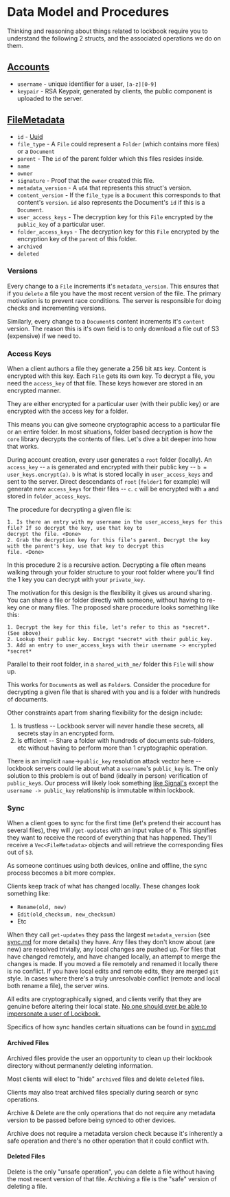 # Data Model and Procedures

Thinking and reasoning about things related to lockbook require you to understand the following 2 structs, and the 
associated operations we do on them. 

## [Accounts](https://github.com/lockbook/lockbook/blob/master/core/src/model/account.rs)

+ `username` - unique identifier for a user, `[a-z][0-9]`
+ `keypair` - RSA Keypair, generated by clients, the public component is uploaded to the server.

## [FileMetadata](https://github.com/lockbook/lockbook/blob/master/core/src/model/file_metadata.rs)

+ `id` - [Uuid](https://en.wikipedia.org/wiki/Universally_unique_identifier)
+ `file_type` - A `File` could represent a `Folder` (which contains more files) or a `Document`
+ `parent` - The `id` of the parent folder which this files resides inside.
+ `name`
+ `owner`
+ `signature` - Proof that the `owner` created this file.
+ `metadata_version` - A `u64` that represents this struct's version.
+ `content_version` - If the `file_type` is a `Document` this corresponds to that content's `version`. `id` also represents 
the Document's `id` if this is a `Document`. 
+ `user_access_keys` - The decryption key for this `File` encrypted by the `public_key` of a particular user.
+ `folder_access_keys` - The decryption key for this `File` encrypted by the encryption key of the `parent` of this 
folder.
+ `archived`
+ `deleted`

### Versions

Every change to a `File` increments it's `metadata_version`. This ensures that if you `delete` a file you have the most 
recent version of the file. The primary motivation is to prevent race conditions. The server is responsible for doing 
checks and incrementing versions.

Similarly, every change to a `Document`s content increments it's `content` version. The reason this is it's own field is
 to only download a file out of S3 (expensive) if we need to.

### Access Keys

When a client authors a file they generate a 256 bit `AES` key. Content is encrypted with this key. Each `File` gets 
its own key. To decrypt a file, you need the `access_key` of that file. These keys however are stored in an encrypted manner.

They are either encrypted for a particular user (with their public key) or are encrypted with the access key for a folder.

This means you can give someone cryptographic access to a particular file or an entire folder. In most situations, folder
based decryption is how the `core` library decrypts the contents of files. Let's dive a bit deeper into how that works.

During account creation, every user generates a `root` folder (locally). An `access_key` -- `a` is generated and encrypted with
their public key -- `b = user_keys.encrypt(a)`. `b` is what is stored locally in `user_access_keys` and sent to the server. Direct descendants 
of `root` (`folder1` for example) will generate new `access_keys` for their files -- `c`. `c` will be encrypted with `a`
and stored in `folder_access_keys`. 

The procedure for decrypting a given file is:
```
1. Is there an entry with my username in the user_access_keys for this file? If so decrypt the key, use that key to 
decrypt the file. <Done>
2. Grab the decryption key for this file's parent. Decrypt the key with the parent's key, use that key to decrypt this 
file. <Done>
```

In this procedure 2 is a recursive action. Decrypting a file often means walking through your folder structure to your 
root folder where you'll find the 1 key you can decrypt with your `private_key`.

The motivation for this design is the flexibility it gives us around sharing. You can share a file or folder directly with 
someone, without having to re-key one or many files. The proposed share procedure looks something like this:

```
1. Decrypt the key for this file, let's refer to this as *secret*. (See above)
2. Lookup their public key. Encrypt *secret* with their public_key.
3. Add an entry to user_access_keys with their username -> encrypted *secret*
```

Parallel to their root folder, in a `shared_with_me/` folder this `File` will show up.

This works for `Document`s as well as `Folder`s. Consider the procedure for decrypting a given file that is shared with 
you and is a folder with hundreds of documents.

Other constraints apart from sharing flexibility for the design include:
1. Is trustless -- Lockbook server will never handle these secrets, all secrets stay in an encrypted form.
2. Is efficient -- Share a folder with hundreds of documents sub-folders, etc without having to perform more than 1 
cryptographic operation.

There is an implicit `name`->`public_key` resolution attack vector here -- lockbook servers could lie about what a 
`username`'s `public_key` is. The only solution to this problem is out of band (ideally in person) verification of 
`public_key`s. Our process will likely look something [like Signal's][signal-link] except the `username -> public_key` 
relationship is immutable within lockbook.

### Sync

When a client goes to sync for the first time (let's pretend their account has several files), they will `/get-updates` 
with an input value of `0`. This signifies they want to receive the record of everything that has happened. They'll 
receive a `Vec<FileMetadata>` objects and will retrieve the corresponding files out of `S3`.

As someone continues using both devices, online and offline, the sync process becomes a bit more complex.

Clients keep track of what has changed locally. These changes look something like:
+ `Rename(old, new)`
+ `Edit(old_checksum, new_checksum)`
+ Etc

When they call `get-updates` they pass the largest `metadata_version` (see [sync.md](sync.md) for more details) they have. Any files they don't know about (are 
new) are resolved trivially, any local changes are pushed up. For files that have changed remotely, and have changed 
locally, an attempt to merge the changes is made. If you moved a file remotely and renamed it locally there is no 
conflict. If you have local edits and remote edits, they are merged `git` style. In cases where there's a truly 
unresolvable conflict (remote and local both rename a file), the server wins.

All edits are cryptographically signed, and clients verify that they are genuine before altering their local state. 
[No one should ever be able to impersonate a user of Lockbook.](https://en.wikipedia.org/wiki/2020_Twitter_bitcoin_scam)

Specifics of how sync handles certain situations can be found in [sync.md](sync.md)

#### Archived Files

Archived files provide the user an opportunity to clean up their lockbook directory without permanently deleting 
information.

Most clients will elect to "hide" `archived` files and delete `deleted` files.

Clients may also treat archived files specially during search or sync operations.

Archive & Delete are the only operations that do not require any metadata version to be passed before being synced to
other devices.

Archive does not require a metadata version check because it's inherently a safe operation and there's no other operation
that it could conflict with.

#### Deleted Files

Delete is the only "unsafe operation", you can delete a file without having the most recent version of that file. 
Archiving a file is the "safe" version of deleting a file. 

[signal-link]: https://support.signal.org/hc/en-us/articles/360007060632-What-is-a-safety-number-and-why-do-I-see-that-it-changed-
[sync-service]: https://github.com/lockbook/lockbook/blob/master/core/src/service/sync_service.rs